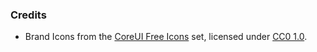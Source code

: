 ### Credits
* Brand Icons from the [CoreUI Free Icons](https://github.com/coreui/coreui-icons/) set, licensed under [CC0 1.0](https://creativecommons.org/publicdomain/zero/1.0/).
